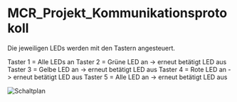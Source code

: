 # MCR_Projekt_Kommunikationsprotokoll 

Die jeweiligen LEDs werden mit den Tastern angesteuert.

Taster 1 = Alle LEDs an
Taster 2 = Grüne LED an -> erneut betätigt LED aus
Taster 3 = Gelbe LED an -> erneut betätigt LED aus
Taster 4 = Rote LED an -> erneut betätigt LED aus
Taster 5 = Alle LED an -> erneut betätigt LED aus

![Schaltplan](https://github.com/VanMos99/MCR_Projekt_Kommunikationsprotokolle/assets/145934046/cbfbf0f9-6fd6-4a07-9d4e-4508e0622b33)


